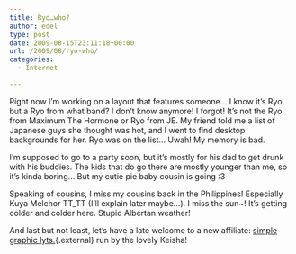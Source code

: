 ```yaml
---
title: Ryo…who?
author: edel
type: post
date: 2009-08-15T23:11:18+00:00
url: /2009/08/ryo-who/
categories:
  - Internet

---
```

Right now I&#8217;m working on a layout that features someone&#8230; I know it&#8217;s Ryo, but a Ryo from what band? I don&#8217;t know anymore! I forgot! It&#8217;s not the Ryo from Maximum The Hormone or Ryo from JE. My friend told me a list of Japanese guys she thought was hot, and I went to find desktop backgrounds for her. Ryo was on the list&#8230; Uwah! My memory is bad.

I&#8217;m supposed to go to a party soon, but it&#8217;s mostly for his dad to get drunk with his buddies. The kids that do go there are mostly younger than me, so it&#8217;s kinda boring&#8230; But my cutie pie baby cousin is going :3

Speaking of cousins, I miss my cousins back in the Philippines! Especially Kuya Melchor TT_TT (I&#8217;ll explain later maybe&#8230;). I miss the sun~! It&#8217;s getting colder and colder here. Stupid Albertan weather!

And last but not least, let&#8217;s have a late welcome to a new affiliate: [simple graphic lyts.][1]{.external} run by the lovely Keisha!

<ol class="footnote">
</ol>

 [1]: http://www.sg6.co.cc/